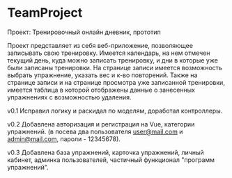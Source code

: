 # TeamProject
Проект: Тренировочный онлайн дневник, прототип

Проект представляет из себя веб-приложение, позволяющее записывать свою тренировку. Имеется календарь, на нем отмечен текущий день, куда можно записать тренировку, и дни в которые уже были записаны тренировки. На странице записи имеется возможность выбрать упражнение, указать вес и к-во повторений. Также на странице записи и на странице просмотра уже записанной тренировки, имеется таблица в которой отображены данные о занесенных упражнениях с возможностью удаления.

v0.1
Исправил логику и раскидал по моделям, доработал контроллеры.

v0.2
Добавлена авторизация и регистрация на Vue, категории упражнений. (в посева два пользователя user@mail.com и admin@mail.com, пароли - 12345678).

v0.3
Добавлена база упражнений, карточка упражнений, личный кабинет, админка пользователей, частичный функционал "программ упражнений".

